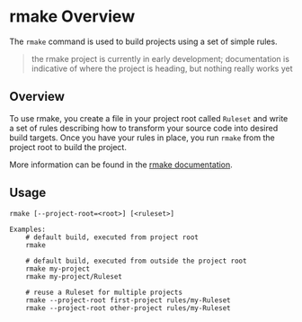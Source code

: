 rmake Overview
==============
The `rmake` command is used to build projects using a set of simple rules.

 > the rmake project is currently in early development; documentation is
 > indicative of where the project is heading, but nothing really works yet

Overview
--------
To use rmake, you create a file in your project root called `Ruleset` and
write a set of rules describing how to transform your source code into desired
build targets.  Once you have your rules in place, you run `rmake` from the
project root to build the project.

More information can be found in the [rmake documentation](doc/rmake.md).

Usage
-----
```
rmake [--project-root=<root>] [<ruleset>]

Examples:
    # default build, executed from project root
    rmake

    # default build, executed from outside the project root
    rmake my-project
    rmake my-project/Ruleset

    # reuse a Ruleset for multiple projects
    rmake --project-root first-project rules/my-Ruleset
    rmake --project-root other-project rules/my-Ruleset
```
